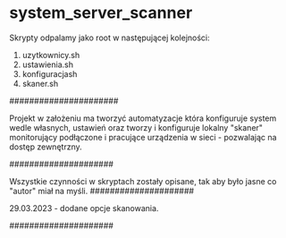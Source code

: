 # system_server_scanner
Skrypty odpalamy jako root w następującej kolejności:
1. uzytkownicy.sh
2. ustawienia.sh
3. konfiguracjash
4. skaner.sh

######################

Projekt w założeniu ma tworzyć automatyzacje która konfiguruje system wedle własnych, ustawień oraz tworzy i konfiguruje lokalny "skaner" monitorujący podłączone i pracujące urządzenia w sieci - pozwalając na dostęp zewnętrzny. 

#####################

Wszystkie czynności w skryptach zostały opisane, tak aby było jasne co "autor" miał na myśli.
#####################

29.03.2023 - dodane opcje skanowania.

#####################
